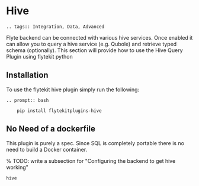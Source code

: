 # Hive

```{eval-rst}
.. tags:: Integration, Data, Advanced
```

Flyte backend can be connected with various hive services. Once enabled it can allow you to query a hive service (e.g. Qubole) and retrieve typed schema (optionally).
This section will provide how to use the Hive Query Plugin using flytekit python

## Installation

To use the flytekit hive plugin simply run the following:

```{eval-rst}
.. prompt:: bash

    pip install flytekitplugins-hive
```

## No Need of a dockerfile

This plugin is purely a spec. Since SQL is completely portable there is no need to build a Docker container.

% TODO: write a subsection for "Configuring the backend to get hive working"

```{auto-examples-toc}
hive
```
